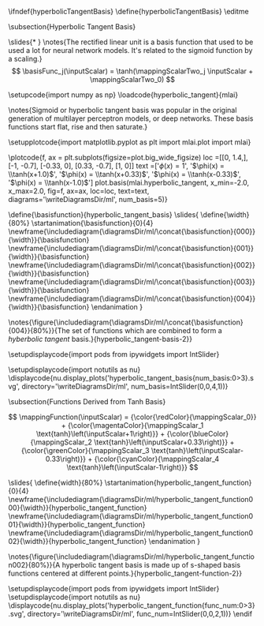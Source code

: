 \ifndef{hyperbolicTangentBasis}
\define{hyperbolicTangentBasis}
\editme

\subsection{Hyperbolic Tangent Basis}

\slides{* }
\notes{The rectified linear unit is a basis function that used to be used a lot for neural network models. It's related to the sigmoid function by a scaling.}
$$
\basisFunc_j(\inputScalar) = \tanh(\mappingScalarTwo_j \inputScalar + \mappingScalarTwo_0)
$$

\setupcode{import numpy as np}
\loadcode{hyperbolic_tangent}{mlai}

\notes{Sigmoid or hyperbolic tangent basis was popular in the original generation of multilayer perceptron models, or deep networks. These basis functions start flat, rise and then saturate.}

\setupplotcode{import matplotlib.pyplot as plt
import mlai.plot
import mlai}

\plotcode{f, ax = plt.subplots(figsize=plot.big_wide_figsize)
loc =[[0, 1.4,],
      [-1, -0.7],
      [-0.33, 0],
      [0.33, -0.7],
      [1, 0]]
text =['$\phi(x) = 1$',
       '$\phi(x) = \\tanh(x+1.0)$',
       '$\phi(x) = \\tanh(x+0.33)$',
       '$\phi(x) = \\tanh(x-0.33)$',
       '$\phi(x) = \\tanh(x-1.0)$']
plot.basis(mlai.hyperbolic_tangent, x_min=-2.0, x_max=2.0,
           fig=f, ax=ax, loc=loc, text=text,
           diagrams='\writeDiagramsDir/ml',
           num_basis=5)}

\define{\basisfunction}{hyperbolic_tangent_basis}
\slides{
\define{\width}{80%}
\startanimation{\basisfunction}{0}{4}
\newframe{\includediagram{\diagramsDir/ml/\concat{\basisfunction}{000}}{\width}}{\basisfunction}
\newframe{\includediagram{\diagramsDir/ml/\concat{\basisfunction}{001}}{\width}}{\basisfunction}
\newframe{\includediagram{\diagramsDir/ml/\concat{\basisfunction}{002}}{\width}}{\basisfunction}
\newframe{\includediagram{\diagramsDir/ml/\concat{\basisfunction}{003}}{\width}}{\basisfunction}
\newframe{\includediagram{\diagramsDir/ml/\concat{\basisfunction}{004}}{\width}}{\basisfunction}
\endanimation
}

\notes{\figure{\includediagram{\diagramsDir/ml/\concat{\basisfunction}{004}}{80%}}{The set of functions which are combined to form a *hyberbolic tangent* basis.}{hyperbolic_tangent-basis-2}}

\setupdisplaycode{import pods
from ipywidgets import IntSlider}

\setupdisplaycode{import notutils as nu}
\displaycode{nu.display_plots('hyperbolic_tangent_basis{num_basis:0>3}.svg', 
                            directory='\writeDiagramsDir/ml', 
							num_basis=IntSlider(0,0,4,1))}

\subsection{Functions Derived from Tanh Basis}

$$
\mappingFunction(\inputScalar) = {\color{\redColor}{\mappingScalar_0}}   + {\color{\magentaColor}{\mappingScalar_1 \text{tanh}\left(\inputScalar+1\right)}}  + {\color{\blueColor}{\mappingScalar_2 \text{tanh}\left(\inputScalar+0.33\right)}}  + {\color{\greenColor}{\mappingScalar_3 \text{tanh}\left(\inputScalar-0.33\right)}} + {\color{\cyanColor}{\mappingScalar_4 \text{tanh}\left(\inputScalar-1\right)}}
$$

\slides{
\define{width}{80%}
\startanimation{hyperbolic_tangent_function}{0}{4}
\newframe{\includediagram{\diagramsDir/ml/hyperbolic_tangent_function000}{\width}}{hyperbolic_tangent_function}
\newframe{\includediagram{\diagramsDir/ml/hyperbolic_tangent_function001}{\width}}{hyperbolic_tangent_function}
\newframe{\includediagram{\diagramsDir/ml/hyperbolic_tangent_function002}{\width}}{hyperbolic_tangent_function}
\endanimation
}

\notes{\figure{\includediagram{\diagramsDir/ml/hyperbolic_tangent_function002}{80%}}{A hyperbolic tangent basis is made up of s-shaped basis functions centered at different points.}{hyperbolic_tangent-function-2}}

\setupdisplaycode{import pods
from ipywidgets import IntSlider}
\setupdisplaycode{import notutils as nu}
\displaycode{nu.display_plots('hyperbolic_tangent_function{func_num:0>3}.svg', 
                            directory='\writeDiagramsDir/ml', 
							func_num=IntSlider(0,0,2,1))}
\endif
